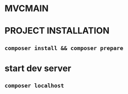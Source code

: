 # MVCMAIN

# PROJECT INSTALLATION
## `composer install && composer prepare`
# start dev server
## `composer localhost`